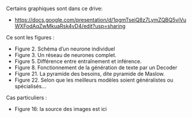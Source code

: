 Certains graphiques sont dans ce drive:
- https://docs.google.com/presentation/d/1pgmTseiQ8z7LymZQBQ5viVuWXFodAqZwMkuaRsk4vD4/edit?usp=sharing

Ce sont les figures :
- Figure 2. Schéma d’un neurone individuel
- Figure 3. Un réseau de neurones complet. 
- Figure 5. Différence entre entraînement et inférence.
- Figure 8. Fonctionnement de la génération de texte par un Decoder
- Figure 21. La pyramide des besoins, dite pyramide de Maslow.
- Figure 22. Selon que les meilleurs modèles soient généralistes ou spécialisés...

Cas particuliers : 
- Figure 16: la source des images est ici

